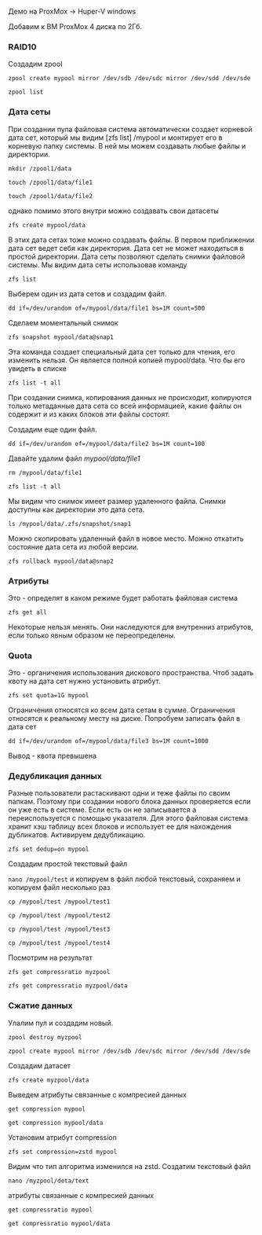 Демо на ProxMox -> Huper-V windows

Добавим к ВМ ProxMox 4 диска по 2Гб.

### RAID10 ###
		
Создадим zpool
		
```
zpool create mypool mirror /dev/sdb /dev/sdc mirror /dev/sdd /dev/sde
```
```
zpool list
```
			
### Дата сеты ###

При создании пула файловая система автоматически создает корневой дата сет, который мы видим [zfs list] /mypool и монтирует его в корневую папку системы. В ней мы можем создавать любые файлы и директории.
			
```
mkdir /zpool1/data
```
```
touch /zpool1/data/file1
```
```
touch /zpool1/data/file2
```
			
однако помимо этого внутри можно создавать свои датасеты

```
zfs create mypool/data
```

			
В этих дата сетах тоже можно создавать файлы. В первом приближении дата сет ведет себя как директория. Дата сет не может находиться в простой директории.
Дата сеты позволяют сделать снимки файловой системы. Мы видим дата сеты использовав команду 

```
zfs list
```
					
Выберем один из дата сетов и создадим файл.
					
```
dd if=/dev/urandom of=/mypool/data/file1 bs=1M count=500
```
					
Сделаем моментальный снимок
```
zfs snapshot mypool/data@snap1
```
					
Эта команда создает специальный дата сет только для чтения, его изменить нельзя. Он является полной копией mypool/data.
Что бы его увидеть в списке

```
zfs list -t all
```
												
При создании снимка, копирования данных не происходит, копируются только метаданные дата сета со всей информацией, какие файлы он содержит и из каких блоков эти файлы состоят.
					
Cоздадим еще один файл.

```
dd if=/dev/urandom of=/mypool/data/file2 bs=1M count=100
```
					
Давайте удалим файл *mypool/data/file1*	
				
```
rm /mypool/data/file1
```
						
```
zfs list -t all
```
						
Мы видим что снимок имеет размер удаленного файла. Снимки доступны как директории это дата сета.
						
```
ls /mypool/data/.zfs/snapshot/snap1
```

Можно скопировать удаленный файл в новое место.
Можно откатить состояние дата сета из любой версии.

```
zfs rollback mypool/data@snap2
```
					
### Атрибуты ### 
Это - определят в каком режиме будет работать файловая система
		
```
zfs get all
```
		
Некоторые нельзя менять. Они наследуются для внутренниз атрибутов, если только явным образом не переопределены.							
			
### Quota ### 

Это - органичения использования дискового пространства. Чтоб задать квоту на дата сет нужно установить атрибут.
	
```
zfs set quota=1G mypool
```
						
Ограничения относятся ко всем дата сетам в сумме. Ограничения относятся к реальному месту на диске.
Попробуем записать файл в дата сет

```
dd if=/dev/urandom of=/mypool/data/file3 bs=1M count=1000
```
					
Вывод - квота превышена
					
### Дедубликация данных ###
			
Разные пользователи растаскивают одни и теже файлы по своим папкам. Поэтому при создании нового блока данных  проверяется если он уже есть в системе. Если есть он не записывается а переиспользуется с помощью указателя. Для этого файловая система хранит хэш таблицу всех блоков и использует ее для нахождения дубликатов. 
Активируем дедубликацию.
					
```
zfs set dedup=on mypool
```
					
Создадим простой текстовый файл

`nano /mypool/test`  и копируем в файл любой текстовый, сохраняем и копируем файл несколько раз

```
cp /mypool/test /mypool/test1
```

```
cp /mypool/test /mypool/test2
```
				
```
cp /mypool/test /mypool/test3
```

```
cp /mypool/test /mypool/test4
```
						
Посмотрим на результат

```
zfs get compressratio myzpool
```
				
```
zfs get compressratio myzpool/data
```
					
### Сжатие данных ###

Улалим пул и создадим новый.
				
```
zpool destroy myzpool
```

```
zpool create mypool mirror /dev/sdb /dev/sdc mirror /dev/sdd /dev/sde
```
					
Создадим датасет 

```
zfs create myzpool/data
```
					
Выведем атрибуты связанные с компресией данных
					
```
get compression mypool
```
					
```
get compression mypool/data
```

Установим атрибут compression

```
zfs set compression=zstd mypool
```
						
Видим что тип алгоритма изменился на zstd.
Создатим текстовый файл
						
```
nano /myzpool/deta/text
```
					
 атрибуты связанные с компресией данных
				
```
get compressratio mypool
```
						
```
get compressratio mypool/data
```
